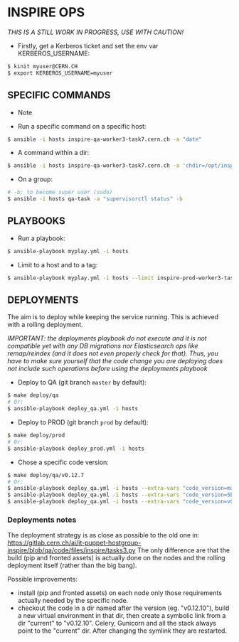 # INSPIRE OPS

*THIS IS A STILL WORK IN PROGRESS, USE WITH CAUTION!*


- Firstly, get a Kerberos ticket and set the env var KERBEROS_USERNAME:
```bash
$ kinit myuser@CERN.CH
$ export KERBEROS_USERNAME=myuser
```

## SPECIFIC COMMANDS

- Note

- Run a specific command on a specific host:
```bash
$ ansible -i hosts inspire-qa-worker3-task7.cern.ch -a "date"
```

- A command within a dir:
```bash
$ ansible -i hosts inspire-qa-worker3-task7.cern.ch -a 'chdir=/opt/inspire/src/inspire git log -10'
```

- On a group:
```bash
# -b: to become super user (sudo)
$ ansible -i hosts qa-task -a "supervisorctl status" -b
```


## PLAYBOOKS

- Run a playbook:
```bash
$ ansible-playbook myplay.yml -i hosts
```

- Limit to a host and to a tag:
```bash
$ ansible-playbook myplay.yml -i hosts --limit inspire-prod-worker3-task1.cern.ch --tags "git-log"
```


## DEPLOYMENTS

The aim is to deploy while keeping the service running.
This is achieved with a rolling deployment.

*IMPORTANT: the deployments playbook do not execute and it is not compatible yet
with any DB migrations nor Elasticsearch ops like remap/reindex (and it does
not even properly check for that).
Thus, you have to make sure yourself that the code change you are deploying
does not include such operations before using the deployments playbook*

- Deploy to QA (git branch `master` by default):
```bash
$ make deploy/qa
# Or:
$ ansible-playbook deploy_qa.yml -i hosts
```

- Deploy to PROD (git branch `prod` by default):
```bash
$ make deploy/prod
# Or:
$ ansible-playbook deploy_prod.yml -i hosts
```

- Chose a specific code version:
```bash
$ make deploy/qa/v0.12.7
# Or:
$ ansible-playbook deploy_qa.yml -i hosts --extra-vars "code_version=master"
$ ansible-playbook deploy_qa.yml -i hosts --extra-vars "code_version=5b1682d10c66505c4995f24dce59bc11f8e4a4bd"
$ ansible-playbook deploy_qa.yml -i hosts --extra-vars "code_version=v0.12.7"
```

### Deployments notes

The deployment strategy is as close as possible to the old one in:
https://gitlab.cern.ch/ai/it-puppet-hostgroup-inspire/blob/qa/code/files/inspire/tasks3.py
The only difference are that the build (pip and fronted assets) is actually
done on the nodes and the rolling deployment itself (rather than the big bang).

Possible improvements:
- install (pip and fronted assets) on each node only those requirements actually
needed by the specific node.
- checkout the code in a dir named after the version (eg. "v0.12.10"), build
a new virtual environment in that dir, then create a symbolic link from
a dir "current" to "v0.12.10". Celery, Gunicorn and all the stack always point to the
"current" dir. After changing the symlink they are restarted.
